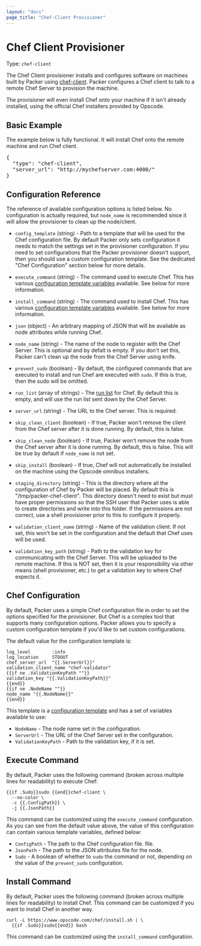 ```yaml
---
layout: "docs"
page_title: "Chef-Client Provisioner"
---
```


# Chef Client Provisioner

Type: `chef-client`

The Chef Client provisioner installs and configures software on machines built
by Packer using [chef-client](http://docs.opscode.com/chef_client.html).
Packer configures a Chef client to talk to a remote Chef Server to
provision the machine.

The provisioner will even install Chef onto your machine if it isn't already
installed, using the official Chef installers provided by Opscode.

## Basic Example

The example below is fully functional. It will install Chef onto the
remote machine and run Chef client.

<pre class="prettyprint">
{
  "type": "chef-client",
  "server_url": "http://mychefserver.com:4000/"
}
</pre>

## Configuration Reference

The reference of available configuration options is listed below. No
configuration is actually required, but `node_name` is recommended
since it will allow the provisioner to clean up the node/client.

* `config_template` (string) - Path to a template that will be used for
  the Chef configuration file. By default Packer only sets configuration
  it needs to match the settings set in the provisioner configuration. If
  you need to set configurations that the Packer provisioner doesn't support,
  then you should use a custom configuration template. See the dedicated
  "Chef Configuration" section below for more details.

* `execute_command` (string) - The command used to execute Chef. This has
  various [configuration template variables](/docs/templates/configuration-templates.html)
  available. See below for more information.

* `install_command` (string) - The command used to install Chef. This has
  various [configuration template variables](/docs/templates/configuration-templates.html)
  available. See below for more information.

* `json` (object) - An arbitrary mapping of JSON that will be available as
  node attributes while running Chef.

* `node_name` (string) - The name of the node to register with the Chef
  Server. This is optional and by defalt is empty. If you don't set this,
  Packer can't clean up the node from the Chef Server using knife.

* `prevent_sudo` (boolean) - By default, the configured commands that are
  executed to install and run Chef are executed with `sudo`. If this is true,
  then the sudo will be omitted.

* `run_list` (array of strings) - The [run list](http://docs.opscode.com/essentials_node_object_run_lists.html)
  for Chef. By default this is empty, and will use the run list sent
  down by the Chef Server.

* `server_url` (string) - The URL to the Chef server. This is required.

* `skip_clean_client` (boolean) - If true, Packer won't remove the client
  from the Chef server after it is done running. By default, this is false.

* `skip_clean_node` (boolean) - If true, Packer won't remove the node
  from the Chef server after it is done running. By default, this is false.
  This will be true by default if `node_name` is not set.

* `skip_install` (boolean) - If true, Chef will not automatically be installed
  on the machine using the Opscode omnibus installers.

* `staging_directory` (string) - This is the directory where all the configuration
  of Chef by Packer will be placed. By default this is "/tmp/packer-chef-client".
  This directory doesn't need to exist but must have proper permissions so that
  the SSH user that Packer uses is able to create directories and write into
  this folder. If the permissions are not correct, use a shell provisioner
  prior to this to configure it properly.

* `validation_client_name` (string) - Name of the validation client. If
  not set, this won't be set in the configuration and the default that Chef
  uses will be used.

* `validation_key_path` (string) - Path to the validation key for communicating
  with the Chef Server. This will be uploaded to the remote machine. If this
  is NOT set, then it is your responsibility via other means (shell provisioner,
  etc.) to get a validation key to where Chef expects it.

## Chef Configuration

By default, Packer uses a simple Chef configuration file in order to set
the options specified for the provisioner. But Chef is a complex tool that
supports many configuration options. Packer allows you to specify a custom
configuration template if you'd like to set custom configurations.

The default value for the configuration template is:

```
log_level        :info
log_location     STDOUT
chef_server_url  "{{.ServerUrl}}"
validation_client_name "chef-validator"
{{if ne .ValidationKeyPath ""}}
validation_key "{{.ValidationKeyPath}}"
{{end}}
{{if ne .NodeName ""}}
node_name "{{.NodeName}}"
{{end}}
```

This template is a [configuration template](/docs/templates/configuration-templates.html)
and has a set of variables available to use:

* `NodeName` - The node name set in the configuration.
* `ServerUrl` - The URL of the Chef Server set in the configuration.
* `ValidationKeyPath` - Path to the validation key, if it is set.

## Execute Command

By default, Packer uses the following command (broken across multiple lines
for readability) to execute Chef:

```
{{if .Sudo}}sudo {{end}}chef-client \
  --no-color \
  -c {{.ConfigPath}} \
  -j {{.JsonPath}}
```

This command can be customized using the `execute_command` configuration.
As you can see from the default value above, the value of this configuration
can contain various template variables, defined below:

* `ConfigPath` - The path to the Chef configuration file.
  file.
* `JsonPath` - The path to the JSON attributes file for the node.
* `Sudo` - A boolean of whether to `sudo` the command or not, depending on
  the value of the `prevent_sudo` configuration.

## Install Command

By default, Packer uses the following command (broken across multiple lines
for readability) to install Chef. This command can be customized if you want
to install Chef in another way.

```
curl -L https://www.opscode.com/chef/install.sh | \
  {{if .Sudo}}sudo{{end}} bash
```

This command can be customized using the `install_command` configuration.
